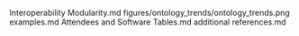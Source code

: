 Interoperability Modularity.md
figures/ontology_trends/ontology_trends.png
examples.md
Attendees and Software Tables.md
additional references.md
